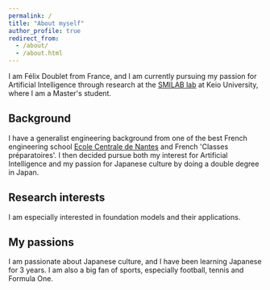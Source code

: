 ```yaml
---
permalink: /
title: "About myself"
author_profile: true
redirect_from:
  - /about/
  - /about.html
---
```


I am Félix Doublet from France, and I am currently pursuing my passion for Artificial Intelligence through research at the [SMILAB lab](https://smilab.org/en/) at Keio University, where I am a Master's student.

## Background

I have a generalist engineering background from one of the best French engineering school [Ecole Centrale de Nantes](https://www.ec-nantes.fr/) and French 'Classes préparatoires'. I then decided pursue both my interest for Artificial Intelligence and my passion for Japanese culture by doing a double degree in Japan.

## Research interests

I am especially interested in foundation models and their applications.

## My passions

I am passionate about Japanese culture, and I have been learning Japanese for 3 years. I am also a big fan of sports, especially football, tennis and Formula One.
